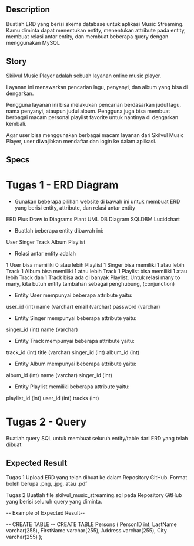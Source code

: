 ## Description
Buatlah ERD yang berisi skema database untuk aplikasi Music Streaming. Kamu diminta dapat menentukan entity, menentukan attribute pada entity, membuat relasi antar entity, dan membuat beberapa query dengan menggunakan MySQL

## Story
Skilvul Music Player adalah sebuah layanan online music player.

Layanan ini menawarkan pencarian lagu, penyanyi, dan album yang bisa di dengarkan.

Pengguna layanan ini bisa melakukan pencarian berdasarkan judul lagu, nama penyanyi, ataupun judul album. Pengguna juga bisa membuat berbagai macam personal playlist favorite untuk nantinya di dengarkan kembali.

Agar user bisa menggunakan berbagai macam layanan dari Skilvul Music Player, user diwajibkan mendaftar dan login ke dalam aplikasi.

## Specs
# Tugas 1 - ERD Diagram
- Gunakan beberapa pilihan website di bawah ini untuk membuat ERD yang berisi entity, attribute, dan relasi antar entity

ERD Plus
Draw io
Diagrams
Plant UML
DB Diagram
SQLDBM
Lucidchart

- Buatlah beberapa entity dibawah ini:

User
Singer
Track
Album
Playlist

- Relasi antar entity adalah

1 User bisa memiliki 0 atau lebih Playlist
1 Singer bisa memiliki 1 atau lebih Track
1 Album bisa memiliki 1 atau lebih Track
1 Playlist bisa memiliki 1 atau lebih Track dan 1 Track bisa ada di banyak Playlist. Untuk relasi many to many, kita butuh entity tambahan sebagai penghubung, (conjunction)

- Entity User mempunyai beberapa attribute yaitu:

user_id (int)
name (varchar)
email (varchar)
password (varchar)

- Entity Singer mempunyai beberapa attribute yaitu:

singer_id (int)
name (varchar)

- Entity Track mempunyai beberapa attribute yaitu:

track_id (int)
title (varchar)
singer_id (int)
album_id (int)

- Entity Album mempunyai beberapa attribute yaitu:

album_id (int)
name (varchar)
singer_id (int)

- Entity Playlist memiliki beberapa attribute yaitu:

playlist_id (int)
user_id (int)
tracks (int)

# Tugas 2 - Query
Buatlah query SQL untuk membuat seluruh entity/table dari ERD yang telah dibuat

## Expected Result
Tugas 1
Upload ERD yang telah dibuat ke dalam Repository GitHub. Format boleh berupa .png, .jpg, atau .pdf

Tugas 2
Buatlah file skilvul_music_streaming.sql pada Repository GitHub yang berisi seluruh query yang diminta.

-- Example of Expected Result--

-- CREATE TABLE --
CREATE TABLE Persons (
    PersonID int,
    LastName varchar(255),
    FirstName varchar(255),
    Address varchar(255),
    City varchar(255)
);